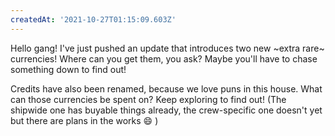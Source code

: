 ```yaml
---
createdAt: '2021-10-27T01:15:09.603Z'
---
```


Hello gang! I've just pushed an update that introduces two new ~extra rare~ currencies!
Where can you get them, you ask? Maybe you'll have to chase something down to find out!

Credits have also been renamed, because we love puns in this house.
What can those currencies be spent on? Keep exploring to find out! (The shipwide one has buyable things already, the crew-specific one doesn't yet but there are plans in the works 😄 )
